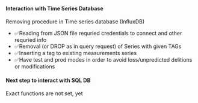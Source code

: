 #### Interaction with Time Series Database
Removing procedure in Time series database (InfluxDB)
- ✅Reading from JSON file requried credentials to connect and other requried info
- ✅Removal (or DROP as in query request) of Series with given TAGs
- ✅Inserting a tag to existing measurements series
- ✅Have test and prod modes in order to avoid loss/unpredicted delitions or modifications
#### Next step to interact with SQL DB
Exact functions are not set, yet
